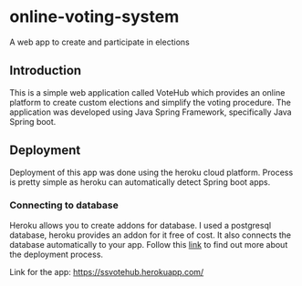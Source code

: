 # online-voting-system
A web app to create and participate in elections

## Introduction
This is a simple web application called VoteHub which provides an online platform to create custom elections and simplify the voting procedure. The application was developed using Java Spring Framework, specifically Java Spring boot.

## Deployment
Deployment of this app was done using the heroku cloud platform. Process is pretty simple as heroku can automatically detect Spring boot apps.

### Connecting to database
Heroku allows you to create addons for database. I used a postgresql database, heroku provides an addon for it free of cost. It also connects the database automatically to your app.
Follow this [link](https://devcenter.heroku.com/articles/deploying-spring-boot-apps-to-heroku) to find out more about the deployment process.

Link for the app: https://ssvotehub.herokuapp.com/
